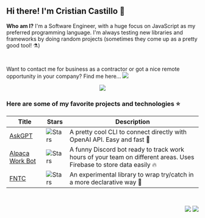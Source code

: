 
## Hi there! I'm Cristian Castillo 👋

**Who am I?** I'm a Software Engineer, with a huge focus on JavaScript as my preferred programming language. I'm always testing new libraries and frameworks by doing random projects (sometimes they come up as a pretty good tool! ⚗)

<br/>

<p>
  Want to contact me for business as a contractor or got a nice remote opportunity in your company? Find me here...
  <a href="https://www.linkedin.com/in/konstantinos-georgiou/">
    <img src="https://img.shields.io/badge/-Linkedin-blue?style=flat-square&logo=linkedin">
  </a>
</p>

<p align="center">
  <img src="https://github-stats-alpha.vercel.app/api?username=ccastillo06&cc=010409&tc=fff&ic=2ea043&bc=2ea043" />
</p>

### Here are some of my favorite projects and technologies ⭐

|Title | Stars | Description |
|--|--|--|
[AskGPT](https://github.com/Ccastillo06/askgpt) | <img alt="Stars" src="https://img.shields.io/github/stars/Ccastillo06/askgpt"/> | A pretty cool CLI to connect directly with OpenAI API. Easy and fast 🚀 |
[Alpaca Work Bot](https://github.com/Ccastillo06/alpaca-work-bot) | <img alt="Stars" src="https://img.shields.io/github/stars/Ccastillo06/alpaca-work-bot"/> | A funny Discord bot ready to track work hours of your team on different areas. Uses Firebase to store data easily 🔥 |
[FNTC](https://github.com/Ccastillo06/fntc) | <img alt="Stars" src="https://img.shields.io/github/stars/Ccastillo06/fntc"/> | An experimental library to wrap try/catch in a more declarative way 💭 |

<br/>

<p align="right">
  <img src="http://github-profile-summary-cards.vercel.app/api/cards/productive-time?username=ccastillo06&theme=github_dark&utcOffset=1" />
  <img src="http://github-profile-summary-cards.vercel.app/api/cards/most-commit-language?username=ccastillo06&theme=github_dark" />
</p>

